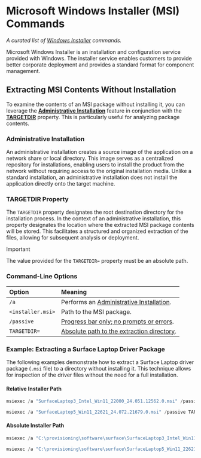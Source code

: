 # Microsoft Windows Installer (MSI) Commands

*A curated list of [Windows Installer](https://learn.microsoft.com/windows/win32/msi/windows-installer-portal) commands.*

Microsoft Windows Installer is an installation and configuration service provided with Windows.
The installer service enables customers to provide better corporate deployment and provides a standard format for component management.

## Extracting MSI Contents Without Installation

To examine the contents of an MSI package without installing it, you can leverage the [**Administrative Installation**](https://learn.microsoft.com/windows/win32/msi/administrative-installation) feature in conjunction with the [**TARGETDIR**](https://learn.microsoft.com/windows/win32/msi/targetdir) property.
This is particularly useful for analyzing package contents.

### Administrative Installation

An administrative installation creates a source image of the application on a network share or local directory.
This image serves as a centralized repository for installations, enabling users to install the product from the network without requiring access to the original installation media.
Unlike a standard installation, an administrative installation does not install the application directly onto the target machine.

### TARGETDIR Property

The `TARGETDIR` property designates the root destination directory for the installation process.
In the context of an administrative installation, this property designates the location where the extracted MSI package contents will be stored.
This facilitates a structured and organized extraction of the files, allowing for subsequent analysis or deployment.

> [!IMPORTANT]
> The value provided for the `TARGETDIR=` property must be an absolute path.

### Command-Line Options

| Option            | Meaning                                                                                                                                   |
|:------------------|:------------------------------------------------------------------------------------------------------------------------------------------|
| `/a`              | Performs an [Administrative Installation](https://learn.microsoft.com/windows/win32/msi/administrative-installation).                     |
| `<installer.msi>` | Path to the MSI package.                                                                                                                  |
| `/passive`        | [Progress bar only; no prompts or errors](https://learn.microsoft.com/windows/win32/msi/standard-installer-command-line-options#passive). |
| `TARGETDIR=`      | [Absolute path to the extraction directory](https://learn.microsoft.com/windows/win32/msi/targetdir).                                     |

### Example: Extracting a Surface Laptop Driver Package

The following examples demonstrate how to extract a Surface Laptop driver package (`.msi` file) to a directory without installing it.
This technique allows for inspection of the driver files without the need for a full installation.

#### Relative Installer Path

```powershell
msiexec /a "SurfaceLaptop3_Intel_Win11_22000_24.051.12562.0.msi" /passive TARGETDIR=P:\SL3Pack
```

```powershell
msiexec /a "SurfaceLaptop5_Win11_22621_24.072.21679.0.msi" /passive TARGETDIR=P:\SL5Pack
```

#### Absolute Installer Path

```PowerShell
msiexec /a "C:\provisioning\software\surface\SurfaceLaptop3_Intel_Win11_22000_24.051.12562.0.msi" /passive TARGETDIR=P:\SL3Pack
```

```PowerShell
msiexec /a "C:\provisioning\software\surface\SurfaceLaptop5_Win11_22621_24.072.21679.0.msi" /passive TARGETDIR=P:\SL5Pack
```